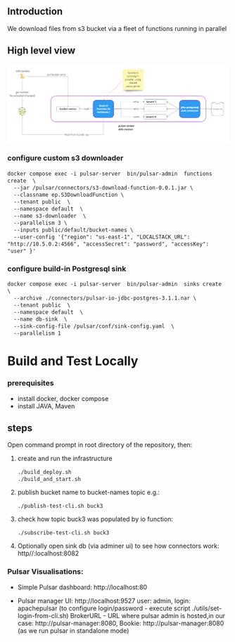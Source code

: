 ##  Introduction

We download files from s3 bucket via a fleet of functions running in parallel

## High level view
![image](./fan-out-s3.png)



### configure custom s3 downloader
```
docker compose exec -i pulsar-server  bin/pulsar-admin  functions create  \
  --jar /pulsar/connectors/s3-download-function-0.0.1.jar \
  --classname ep.S3DownloadFunction \
  --tenant public  \
  --namespace default  \
  --name s3-downloader  \
  --parallelism 3 \
  --inputs public/default/bucket-names \
  --user-config '{"region": "us-east-1", "LOCALSTACK_URL": "http://10.5.0.2:4566", "accessSecret": "password", "accessKey": "user" }' 

```
### configure build-in Postgresql sink

```
docker compose exec -i pulsar-server  bin/pulsar-admin  sinks create  \
  --archive ./connectors/pulsar-io-jdbc-postgres-3.1.1.nar \
  --tenant public  \
  --namespace default  \
  --name db-sink  \
  --sink-config-file /pulsar/conf/sink-config.yaml  \
  --parallelism 1
```



# Build and Test Locally

### prerequisites
* install docker, docker compose
* install JAVA, Maven

## steps

Open command prompt in root directory of the repository, then:

1. create and run the infrastructure

    ```
    ./build_deploy.sh 
    ./build_and_start.sh 
    ```
2. publish bucket name to bucket-names topic e.g.:
    ```
   ./publish-test-cli.sh buck3
    ```
4. check how topic buck3 was populated by io function:
    ```
    ./subscribe-test-cli.sh buck3
    ```
5. Optionally open sink db (via adminer ui) to see how connectors work: http//:localhost:8082


###  Pulsar Visualisations: 
  - Simple Pulsar dashboard:
       http://localhost:80
   
  - Pulsar manager UI: http://localhost:9527 user: admin, login: apachepulsar  (to configure login/password - execute script ./utils/set-login-from-cli.sh)
      BrokerURL - URL where pulsar admin is hosted,in our case: http://pulsar-manager:8080,  Bookie: http://pulsar-manager:8080  (as we run pulsar in standalone mode) 


